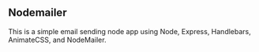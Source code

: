 ## Nodemailer
This is a simple email sending node app using Node, Express, Handlebars, AnimateCSS, and NodeMailer.
